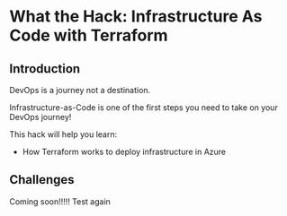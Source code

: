 # What the Hack: Infrastructure As Code with Terraform

## Introduction

DevOps is a journey not a destination. 

Infrastructure-as-Code is one of the first steps you need to take on your DevOps journey!

This hack will help you learn:
- How Terraform works to deploy infrastructure in Azure

## Challenges
 
 Coming soon!!!!! Test again